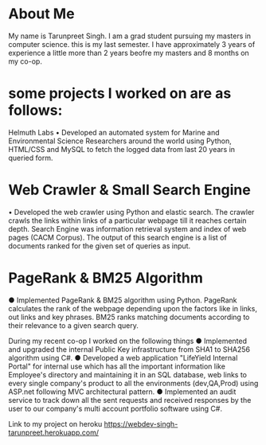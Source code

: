 # About Me

My name is Tarunpreet Singh. I am a grad student pursuing my masters in computer science. this is my last semester. I have approximately 3 years of experience a little more than 2 years beofre my masters and 8 months on my co-op.

# some projects I worked on are as follows: 
Helmuth Labs •	Developed an automated system for Marine and Environmental Science Researchers around the world using Python, HTML/CSS and MySQL to fetch the logged data from last 20 years in queried form.

# Web Crawler & Small Search Engine
•	Developed the web crawler using Python and elastic search. The crawler crawls the links within links of a particular webpage till it reaches certain depth. Search Engine was information retrieval system and index of web pages (CACM Corpus). The output of this search engine is a list of documents ranked for the given set of queries as input.

# PageRank & BM25 Algorithm 
●	Implemented PageRank & BM25 algorithm using Python. PageRank calculates the rank of the webpage depending upon the factors like in links, out links and key phrases. BM25 ranks matching documents according to their relevance to a given search query.

During my recent co-op I worked on the following things 
● Implemented and upgraded the internal Public Key infrastructure from SHA1 to SHA256 algorithm using C#. 
● Developed a web application "LifeYield Internal Portal" for internal use which has all the important information like Employee's directory and maintaining it in an SQL database, web links to every single company's product to all the environments (dev,QA,Prod) using ASP.net following MVC architectural pattern.
● Implemented an audit service to track down all the sent requests and received responses by the user to our company's multi account portfolio software using C#.

Link to my project on heroku
https://webdev-singh-tarunpreet.herokuapp.com/
